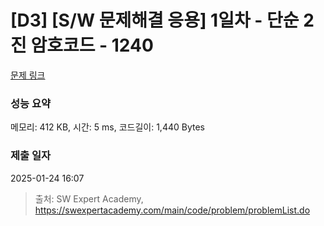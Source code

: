 # [D3] [S/W 문제해결 응용] 1일차 - 단순 2진 암호코드 - 1240 

[문제 링크](https://swexpertacademy.com/main/code/problem/problemDetail.do?contestProbId=AV15FZuqAL4CFAYD) 

### 성능 요약

메모리: 412 KB, 시간: 5 ms, 코드길이: 1,440 Bytes

### 제출 일자

2025-01-24 16:07



> 출처: SW Expert Academy, https://swexpertacademy.com/main/code/problem/problemList.do